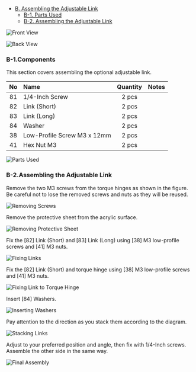 <!-- ### Monkeypad Build Guide Top Page is here [English](01_build_guide.md)  -->

- [B. Assembling the Adjustable Link](B02_Adjustable_Link.md)
  - [B-1. Parts Used](./B02_Adjustable_Link.md/#B-1Components)
  - [B-2. Assembling the Adjustable Link](./B02_Adjustable_Link.md/#B-2Assembling-the-Adjustable-Link)  

![Front View](../images/B02/monkeypad_b02_00_front.jpg)

![Back View](../images/B02/monkeypad_b02_00_back.jpg)

### B-1.Components

This section covers assembling the optional adjustable link.

| No | Name | Quantity | Notes |
|:-:|:---|:---:|:---:|
| 81 | 1/4-Inch Screw | 2 pcs | |
| 82 | Link (Short) | 2 pcs | |
| 83 | Link (Long) | 2 pcs | |
| 84 | Washer | 2 pcs | |
| 38 | Low-Profile Screw M3 x 12mm | 2 pcs | |
| 41 | Hex Nut M3 | 2 pcs | |

![Parts Used](../images/B02/monkeypad_b02_01.jpg)

### B-2.Assembling the Adjustable Link

Remove the two M3 screws from the torque hinges as shown in the figure. Be careful not to lose the removed screws and nuts as they will be reused.

![Removing Screws](../images/B02/monkeypad_b02_02.jpg)

Remove the protective sheet from the acrylic surface.

![Removing Protective Sheet](../images/B02/monkeypad_b02_03.jpg) 

Fix the [82] Link (Short) and [83] Link (Long) using [38] M3 low-profile screws and [41] M3 nuts.

![Fixing Links](../images/B02/monkeypad_b02_04.jpg)  

Fix the [82] Link (Short) and torque hinge using [38] M3 low-profile screws and [41] M3 nuts.

![Fixing Link to Torque Hinge](../images/B02/monkeypad_b02_05.jpg)  

Insert [84] Washers.

![Inserting Washers](../images/B02/monkeypad_b02_06.jpg)  

Pay attention to the direction as you stack them according to the diagram.

![Stacking Links](../images/B02/monkeypad_b02_07.jpg)  

Adjust to your preferred position and angle, then fix with 1/4-Inch screws. Assemble the other side in the same way.

![Final Assembly](../images/B02/monkeypad_b02_08.jpg)  
